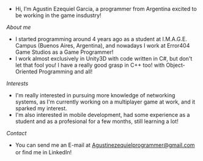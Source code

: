 - Hi, I’m Agustin Ezequiel Garcia, a programmer from Argentina excited to be working in the game insdustry!

*About me*
- I started programming around 4 years ago as a student at I.M.A.G.E. Campus (Buenos Aires, Argentina), and nowadays I work at Error404 Game Studios as a Game Programmer!
- I work almost exclusively in Unity3D with code written in C#, but don't let that fool you! I have a really good grasp in C++ too! with Object-Oriented Programming and all!

*Interests*
- I'm really interested in pursuing more knowledge of networking systems, as I'm currently working on a multiplayer game at work, and it sparked my interest.
- I'm also interested in mobile development, had some experience as a student and as a profesional for a few months, still learning a lot!

*Contact*
- You can send me an E-mail at Agustinezequielprogrammer@gmail.com or find me in LinkedIn! <a href="https://www.linkedin.com/in/agustin-ezequiel-garcia-junior-game-programmer/"><img height="16" width="16" src="https://unpkg.com/simple-icons@latest/icons/linkedin.svg" /> </a>

<!---
Agustin-E-Garcia/Agustin-E-Garcia is a ✨ special ✨ repository because its `README.md` (this file) appears on your GitHub profile.
You can click the Preview link to take a look at your changes.
--->
